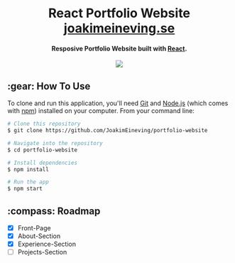 <h1 align="center">
  <br>
  React Portfolio Website
  <br>
  <a href="https://joakimeineving.se/" target="_blank">joakimeineving.se</a>
</h1>

<h4 align="center">Resposive Portfolio Website built with <a href="https://reactjs.org/" target="_blank">React</a>.</h4>

<p align="center">
<img src="https://im3.ezgif.com/tmp/ezgif-3-103c3e7059.gif">
</p>

<h2>
:gear: How To Use
</h2>

To clone and run this application, you'll need [Git](https://git-scm.com) and [Node.js](https://nodejs.org/en/download/) (which comes with [npm](http://npmjs.com)) installed on your computer. From your command line:

```bash
# Clone this repository
$ git clone https://github.com/JoakimEineving/portfolio-website

# Navigate into the repository
$ cd portfolio-website

# Install dependencies
$ npm install

# Run the app
$ npm start
```
<h2>
:compass: Roadmap
</h2>

* [x] Front-Page
* [x] About-Section
* [x] Experience-Section
* [ ] Projects-Section
